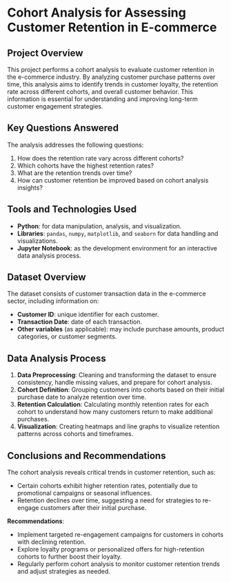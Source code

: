 # Cohort Analysis for Assessing Customer Retention in E-commerce

## Project Overview
This project performs a cohort analysis to evaluate customer retention in the e-commerce industry. By analyzing customer purchase patterns over time, this analysis aims to identify trends in customer loyalty, the retention rate across different cohorts, and overall customer behavior. This information is essential for understanding and improving long-term customer engagement strategies.

## Key Questions Answered
The analysis addresses the following questions:
1. How does the retention rate vary across different cohorts?
2. Which cohorts have the highest retention rates?
3. What are the retention trends over time?
4. How can customer retention be improved based on cohort analysis insights?

## Tools and Technologies Used
- **Python**: for data manipulation, analysis, and visualization.
- **Libraries**: `pandas`, `numpy`, `matplotlib`, and `seaborn` for data handling and visualizations.
- **Jupyter Notebook**: as the development environment for an interactive data analysis process.

## Dataset Overview
The dataset consists of customer transaction data in the e-commerce sector, including information on:
- **Customer ID**: unique identifier for each customer.
- **Transaction Date**: date of each transaction.
- **Other variables** (as applicable): may include purchase amounts, product categories, or customer segments.

## Data Analysis Process
1. **Data Preprocessing**: Cleaning and transforming the dataset to ensure consistency, handle missing values, and prepare for cohort analysis.
2. **Cohort Definition**: Grouping customers into cohorts based on their initial purchase date to analyze retention over time.
3. **Retention Calculation**: Calculating monthly retention rates for each cohort to understand how many customers return to make additional purchases.
4. **Visualization**: Creating heatmaps and line graphs to visualize retention patterns across cohorts and timeframes.

## Conclusions and Recommendations
The cohort analysis reveals critical trends in customer retention, such as:
- Certain cohorts exhibit higher retention rates, potentially due to promotional campaigns or seasonal influences.
- Retention declines over time, suggesting a need for strategies to re-engage customers after their initial purchase.
  
**Recommendations**:
- Implement targeted re-engagement campaigns for customers in cohorts with declining retention.
- Explore loyalty programs or personalized offers for high-retention cohorts to further boost their loyalty.
- Regularly perform cohort analysis to monitor customer retention trends and adjust strategies as needed.
